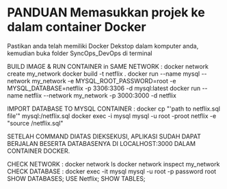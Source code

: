 # PANDUAN Memasukkan projek ke dalam container Docker
Pastikan anda telah memiliki Docker Dekstop dalam komputer anda,
kemudian buka folder SyncOps_DevOps di terminal

BUILD IMAGE & RUN CONTAINER in SAME NETWORK :
docker network create my_network
docker build -t netflix .
docker run --name mysql --network my_network -e MYSQL_ROOT_PASSWORD=root -e MYSQL_DATABASE=netflix -p 3306:3306 -d mysql:latest
docker run --name netflix --network my_network -p 3000:3000 -d netflix

IMPORT DATABASE TO MYSQL CONTAINER :
docker cp "'path to netflix.sql file'" mysql:/netflix.sql
docker exec -i mysql mysql -u root -proot netflix -e "source /netflix.sql"

SETELAH COMMAND DIATAS DIEKSEKUSI,  APLIKASI SUDAH DAPAT BERJALAN BESERTA DATABASENYA DI LOCALHOST:3000 DALAM CONTAINER DOCKER.


  CHECK NETWORK :
docker network ls
docker network inspect my_network
  CHECK DATABASE :
docker exec -it mysql mysql -u root -p
password root
SHOW DATABASES;
USE Netflix;
SHOW TABLES;
